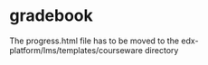 # gradebook

The progress.html file has to be moved to the edx-platform/lms/templates/courseware directory